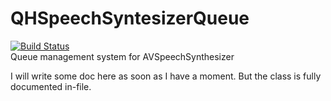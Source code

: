 # QHSpeechSyntesizerQueue
[![Build Status](https://travis-ci.org/quentinhayot/QHSpeechSynthesizerQueue.svg?branch=1.1.0)](https://travis-ci.org/quentinhayot/QHSpeechSynthesizerQueue)  
Queue management system for AVSpeechSynthesizer

I will write some doc here as soon as I have a moment. But the class is fully documented in-file.
